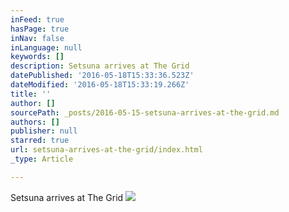 ```yaml
---
inFeed: true
hasPage: true
inNav: false
inLanguage: null
keywords: []
description: Setsuna arrives at The Grid
datePublished: '2016-05-18T15:33:36.523Z'
dateModified: '2016-05-18T15:33:19.266Z'
title: ''
author: []
sourcePath: _posts/2016-05-15-setsuna-arrives-at-the-grid.md
authors: []
publisher: null
starred: true
url: setsuna-arrives-at-the-grid/index.html
_type: Article

---
```

Setsuna arrives at The Grid
![](https://the-grid-user-content.s3-us-west-2.amazonaws.com/e692f37e-53f2-4b02-a0c5-352ec33abd71.jpg)